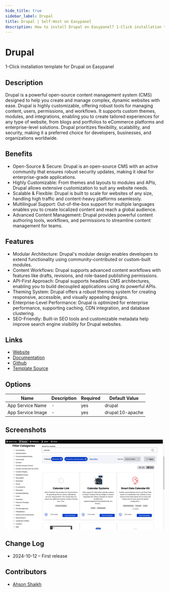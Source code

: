 ```yaml
---
hide_title: true
sidebar_label: Drupal
title: Drupal | Self-Host on Easypanel
description: How to install Drupal on Easypanel? 1-Click installation template for Drupal on Easypanel
---
```


<!-- generated -->

# Drupal

1-Click installation template for Drupal on Easypanel

## Description

Drupal is a powerful open-source content management system (CMS) designed to help you create and manage complex, dynamic websites with ease. Drupal is highly customizable, offering robust tools for managing content, users, permissions, and workflows. It supports custom themes, modules, and integrations, enabling you to create tailored experiences for any type of website, from blogs and portfolios to eCommerce platforms and enterprise-level solutions. Drupal prioritizes flexibility, scalability, and security, making it a preferred choice for developers, businesses, and organizations worldwide.

## Benefits

- Open-Source & Secure: Drupal is an open-source CMS with an active community that ensures robust security updates, making it ideal for enterprise-grade applications.
- Highly Customizable: From themes and layouts to modules and APIs, Drupal allows extensive customization to suit any website needs.
- Scalable & Flexible: Drupal is built to scale for websites of any size, handling high traffic and content-heavy platforms seamlessly.
- Multilingual Support: Out-of-the-box support for multiple languages enables you to create localized content and reach a global audience.
- Advanced Content Management: Drupal provides powerful content authoring tools, workflows, and permissions to streamline content management for teams.

## Features

- Modular Architecture: Drupal's modular design enables developers to extend functionality using community-contributed or custom-built modules.
- Content Workflows: Drupal supports advanced content workflows with features like drafts, revisions, and role-based publishing permissions.
- API-First Approach: Drupal supports headless CMS architectures, enabling you to build decoupled applications using its powerful APIs.
- Theming System: Drupal offers a robust theming system for creating responsive, accessible, and visually appealing designs.
- Enterprise-Level Performance: Drupal is optimized for enterprise performance, supporting caching, CDN integration, and database clustering.
- SEO-Friendly: Built-in SEO tools and customizable metadata help improve search engine visibility for Drupal websites.

## Links

- [Website](https://www.drupal.org/)
- [Documentation](https://www.drupal.org/docs)
- [Github](https://github.com/drupal/drupal)
- [Template Source](https://github.com/easypanel-io/templates/tree/main/templates/drupal)

## Options

Name | Description | Required | Default Value
-|-|-|-
App Service Name | - | yes | drupal
App Service Image | - | yes | drupal:10-apache

## Screenshots

![Drupal Screenshot](./assets/screenshot.png)

## Change Log

- 2024-10-12 – First release

## Contributors

- [Ahson Shaikh](https://github.com/Ahson-Shaikh)
